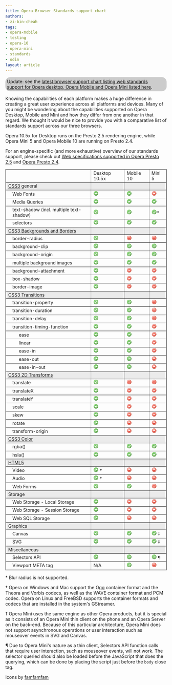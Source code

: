 ```yaml
---
title: Opera Browser Standards support chart
authors:
- zi-bin-cheah
tags:
- opera-mobile
- testing
- opera-10
- opera-mini
- standards
- odin
layout: article
---
```

<p class="note" id="note" style="background-color:#ccc;border-radius:15px;moz-border-radius:15px;webkit-border-radius:15px;padding:5px">Update: see the <a href="http://www.opera.com/docs/specs/productspecs/">latest browser support chart listing web standards support for Opera desktop, Opera Mobile and Opera Mini listed here</a>.</p>

<p>Knowing the capabilities of each platform makes a huge difference in creating a great user experience across all platforms and devices. Many of you might be wondering about the capabilities supported on Opera Desktop, Mobile and Mini and how they differ from one another in that regard. We thought it would be nice to provide you with a comparative list of standards support across our three browsers.</p>
<p>
Opera 10.5x for Desktop runs on the Presto 2.5 rendering engine, while Opera Mini 5 and Opera Mobile 10 are running on Presto 2.4.
</p>
<p>
For an engine-specific (and more exhaustive) overview of our standards support, please check out <a href="http://www.opera.com/docs/specs/presto25/">Web specifications supported in Opera Presto 2.5</a> and <a href="http://www.opera.com/docs/specs/presto24/">Opera Presto 2.4</a>.
</p>
<div id="self">
<table border="1">
<thead>
<tr border="10px">
<td></td>
<td>Desktop 10.5x</td>
<td>Mobile 10</td>
<td>Mini 5</td>
</tr>
</thead>
<tbody>
<tr style="background-color: #ebebeb">
<td><a href="http://www.opera.com/docs/specs/presto25/#css">CSS3</a> general</td>
<td></td>
<td></td>
<td></td>
</tr>
<tr>
<td style="padding-left:20px;">Web Fonts</td>
<td><img src="/blog/opera-standards-chart/accept.png" alt="supported" /></td>
<td><img src="/blog/opera-standards-chart/accept.png" alt="supported" /></td>
<td><img src="/blog/opera-standards-chart/delete.png" alt="not supported" /></td>
</tr>
<tr>
<td style="padding-left:20px;">Media Queries</td>
<td><img src="/blog/opera-standards-chart/accept.png" alt="supported" /></td>
<td><img src="/blog/opera-standards-chart/accept.png" alt="supported" /></td>
<td><img src="/blog/opera-standards-chart/accept.png" alt="supported" /></td>
</tr>
<tr>
<td style="padding-left:20px;">text-shadow (incl. multiple text-shadow)</td>
<td><img src="/blog/opera-standards-chart/accept.png" alt="supported" /></td>
<td><img src="/blog/opera-standards-chart/accept.png" alt="supported" /></td>
<td><img src="/blog/opera-standards-chart/accept.png" alt="supported" />*</td>
</tr>
<tr>
<td style="padding-left:20px;">selectors</td>
<td><img src="/blog/opera-standards-chart/accept.png" alt="supported" /></td>
<td><img src="/blog/opera-standards-chart/accept.png" alt="supported" /></td>
<td><img src="/blog/opera-standards-chart/accept.png" alt="supported" /></td>
</tr>
<tr style="background-color: #ebebeb">
<td><a href="http://www.w3.org/TR/css3-background/">CSS3 Backgrounds and Borders</a></td>
<td></td>
<td></td>
<td></td>
</tr>
<tr>
<td style="padding-left:20px;">border-radius</td>
<td><img src="/blog/opera-standards-chart/accept.png" alt="supported" /></td>
<td><img src="/blog/opera-standards-chart/delete.png" alt="supported" /></td>
<td><img src="/blog/opera-standards-chart/delete.png" alt="not supported" /></td>
</tr>
<tr>
<td style="padding-left:20px;">background-clip</td>
<td><img src="/blog/opera-standards-chart/accept.png" alt="supported" /></td>
<td><img src="/blog/opera-standards-chart/accept.png" alt="supported" /></td>
<td><img src="/blog/opera-standards-chart/accept.png" alt="supported" /></td>
</tr>
<tr>
<td style="padding-left:20px;">background-origin</td>
<td><img src="/blog/opera-standards-chart/accept.png" alt="supported" /></td>
<td><img src="/blog/opera-standards-chart/accept.png" alt="supported" /></td>
<td><img src="/blog/opera-standards-chart/accept.png" alt="supported" /></td>
</tr>
<tr>
<td style="padding-left:20px;">multiple background images</td>
<td><img src="/blog/opera-standards-chart/accept.png" alt="supported" /></td>
<td><img src="/blog/opera-standards-chart/accept.png" alt="supported" /></td>
<td><img src="/blog/opera-standards-chart/accept.png" alt="supported" /></td>
</tr>
<tr>
<td style="padding-left:20px;">background-attachment</td>
<td><img src="/blog/opera-standards-chart/accept.png" alt="supported" /></td>
<td><img src="/blog/opera-standards-chart/delete.png" alt="not supported" /></td>
<td><img src="/blog/opera-standards-chart/delete.png" alt="not supported" /></td>
</tr>
<tr>
<td style="padding-left:20px;">box-shadow</td>
<td><img src="/blog/opera-standards-chart/accept.png" alt="supported" /></td>
<td><img src="/blog/opera-standards-chart/delete.png" alt="not supported" /></td>
<td><img src="/blog/opera-standards-chart/delete.png" alt="not supported" /></td>
</tr>
<tr>
<td style="padding-left:20px;">border-image</td>
<td><img src="/blog/opera-standards-chart/accept.png" alt="supported" /></td>
<td><img src="/blog/opera-standards-chart/delete.png" alt="not supported" /></td>
<td><img src="/blog/opera-standards-chart/delete.png" alt="not supported" /></td>
</tr>
<tr style="background-color: #ebebeb">
<td><a href="http://www.opera.com/docs/specs/presto25/css/transitions/">CSS3 Transitions</a></td>
<td></td>
<td></td>
<td></td>
</tr>
<tr>
<td style="padding-left:20px;">transition-property</td>
<td><img src="/blog/opera-standards-chart/accept.png" alt="supported" /></td>
<td><img src="/blog/opera-standards-chart/accept.png" alt="supported" /></td>
<td><img src="/blog/opera-standards-chart/delete.png" alt="not supported" /></td>
</tr>
<tr>
<td style="padding-left:20px;">transition-duration</td>
<td><img src="/blog/opera-standards-chart/accept.png" alt="supported" /></td>
<td><img src="/blog/opera-standards-chart/accept.png" alt="supported" /></td>
<td><img src="/blog/opera-standards-chart/delete.png" alt="not supported" /></td>
</tr>
<tr>
<td style="padding-left:20px;">transition-delay</td>
<td><img src="/blog/opera-standards-chart/accept.png" alt="supported" /></td>
<td><img src="/blog/opera-standards-chart/accept.png" alt="supported" /></td>
<td><img src="/blog/opera-standards-chart/delete.png" alt="not supported" /></td>
</tr>
<tr>
<td style="padding-left:20px;">transition-timing-function</td>
<td><img src="/blog/opera-standards-chart/accept.png" alt="supported" /></td>
<td><img src="/blog/opera-standards-chart/accept.png" alt="supported" /></td>
<td><img src="/blog/opera-standards-chart/delete.png" alt="not supported" /></td>
</tr>
<tr>
<td style="padding-left:40px;">ease</td>
<td><img src="/blog/opera-standards-chart/accept.png" alt="supported" /></td>
<td><img src="/blog/opera-standards-chart/accept.png" alt="supported" /></td>
<td><img src="/blog/opera-standards-chart/delete.png" alt="not supported" /></td>
</tr>
<tr>
<td style="padding-left:40px;">linear</td>
<td><img src="/blog/opera-standards-chart/accept.png" alt="supported" /></td>
<td><img src="/blog/opera-standards-chart/accept.png" alt="supported" /></td>
<td><img src="/blog/opera-standards-chart/delete.png" alt="not supported" /></td>
</tr>
<tr>
<td style="padding-left:40px;">ease-in</td>
<td><img src="/blog/opera-standards-chart/accept.png" alt="supported" /></td>
<td><img src="/blog/opera-standards-chart/accept.png" alt="supported" /></td>
<td><img src="/blog/opera-standards-chart/delete.png" alt="not supported" /></td>
</tr>
<tr>
<td style="padding-left:40px;">ease-out</td>
<td><img src="/blog/opera-standards-chart/accept.png" alt="supported" /></td>
<td><img src="/blog/opera-standards-chart/accept.png" alt="supported" /></td>
<td><img src="/blog/opera-standards-chart/delete.png" alt="not supported" /></td>
</tr>
<tr>
<td style="padding-left:40px;">ease-in-out</td>
<td><img src="/blog/opera-standards-chart/accept.png" alt="supported" /></td>
<td><img src="/blog/opera-standards-chart/accept.png" alt="supported" /></td>
<td><img src="/blog/opera-standards-chart/delete.png" alt="not supported" /></td>
</tr>
<tr style="background-color: #ebebeb">
<td><a href="http://www.opera.com/docs/specs/presto25/css/transforms/">CSS3 2D Transforms</a></td>
<td></td>
<td></td>
<td></td>
</tr>
<tr>
<td style="padding-left:20px;">translate</td>
<td><img src="/blog/opera-standards-chart/accept.png" alt="supported" /></td>
<td><img src="/blog/opera-standards-chart/delete.png" alt="not supported" /></td>
<td><img src="/blog/opera-standards-chart/delete.png" alt="not supported" /></td>
</tr>
<tr>
<td style="padding-left:20px;">translateX</td>
<td><img src="/blog/opera-standards-chart/accept.png" alt="supported" /></td>
<td><img src="/blog/opera-standards-chart/delete.png" alt="not supported" /></td>
<td><img src="/blog/opera-standards-chart/delete.png" alt="not supported" /></td>
</tr>
<tr>
<td style="padding-left:20px;">translateY</td>
<td><img src="/blog/opera-standards-chart/accept.png" alt="supported" /></td>
<td><img src="/blog/opera-standards-chart/delete.png" alt="not supported" /></td>
<td><img src="/blog/opera-standards-chart/delete.png" alt="not supported" /></td>
</tr>
<tr>
<td style="padding-left:20px;">scale</td>
<td><img src="/blog/opera-standards-chart/accept.png" alt="supported" /></td>
<td><img src="/blog/opera-standards-chart/delete.png" alt="not supported" /></td>
<td><img src="/blog/opera-standards-chart/delete.png" alt="not supported" /></td>
</tr>
<tr>
<td style="padding-left:20px;">skew</td>
<td><img src="/blog/opera-standards-chart/accept.png" alt="supported" /></td>
<td><img src="/blog/opera-standards-chart/delete.png" alt="not supported" /></td>
<td><img src="/blog/opera-standards-chart/delete.png" alt="not supported" /></td>
</tr>
<tr>
<td style="padding-left:20px;">rotate</td>
<td><img src="/blog/opera-standards-chart/accept.png" alt="supported" /></td>
<td><img src="/blog/opera-standards-chart/delete.png" alt="not supported" /></td>
<td><img src="/blog/opera-standards-chart/delete.png" alt="not supported" /></td>
</tr>
<tr>
<td style="padding-left:20px;">transform-origin</td>
<td><img src="/blog/opera-standards-chart/accept.png" alt="supported" /></td>
<td><img src="/blog/opera-standards-chart/delete.png" alt="not supported" /></td>
<td><img src="/blog/opera-standards-chart/delete.png" alt="not supported" /></td>
</tr>
<tr style="background-color: #ebebeb">
<td><a href="http://www.w3.org/TR/css3-color/">CSS3 Color</a></td>
<td></td>
<td></td>
<td></td>
</tr>
<tr>
<td style="padding-left:20px;">rgba()</td>
<td><img src="/blog/opera-standards-chart/accept.png" alt="supported" /></td>
<td><img src="/blog/opera-standards-chart/accept.png" alt="supported" /></td>
<td><img src="/blog/opera-standards-chart/accept.png" alt="supported" /></td>
</tr>
<tr>
<td style="padding-left:20px;">hsla()</td>
<td><img src="/blog/opera-standards-chart/accept.png" alt="supported" /></td>
<td><img src="/blog/opera-standards-chart/accept.png" alt="supported" /></td>
<td><img src="/blog/opera-standards-chart/accept.png" alt="supported" /></td>
</tr>
<tr style="background-color: #ebebeb">
<td><a href="http://www.opera.com/docs/specs/presto25/html5/">HTML5</a></td>
<td></td>
<td></td>
<td></td>
</tr>
<tr>
<td style="padding-left:20px;">Video</td>
<td><img src="/blog/opera-standards-chart/accept.png" alt="supported" />	†</td>
<td><img src="/blog/opera-standards-chart/delete.png" alt="not supported" /></td>
<td><img src="/blog/opera-standards-chart/delete.png" alt="not supported" /></td>
</tr>
<tr>
<td style="padding-left:20px;">Audio</td>
<td><img src="/blog/opera-standards-chart/accept.png" alt="supported" />	†</td>
<td><img src="/blog/opera-standards-chart/delete.png" alt="not supported" /></td>
<td><img src="/blog/opera-standards-chart/delete.png" alt="not supported" /></td>
</tr>
<tr>
<td style="padding-left:20px;">Web Forms</td>
<td><img src="/blog/opera-standards-chart/accept.png" alt="supported" /></td>
<td><img src="/blog/opera-standards-chart/accept.png" alt="supported" /></td>
<td><img src="/blog/opera-standards-chart/delete.png" alt="supported" /></td>
</tr>
<tr style="background-color: #ebebeb">
<td>Storage</td>
<td></td>
<td></td>
<td></td>
</tr>
<tr>
<td style="padding-left:20px;">Web Storage - Local Storage</td>
<td><img src="/blog/opera-standards-chart/accept.png" alt="supported" /></td>
<td><img src="/blog/opera-standards-chart/delete.png" alt="not supported" /></td>
<td><img src="/blog/opera-standards-chart/delete.png" alt="not supported" /></td>
</tr>
<tr>
<td style="padding-left:20px;">Web Storage - Session Storage</td>
<td><img src="/blog/opera-standards-chart/accept.png" alt="supported" /></td>
<td><img src="/blog/opera-standards-chart/delete.png" alt="not supported" /></td>
<td><img src="/blog/opera-standards-chart/delete.png" alt="not supported" /></td>
</tr>
<tr>
<td style="padding-left:20px;">Web SQL Storage</td>
<td><img src="/blog/opera-standards-chart/accept.png" alt="supported" /></td>
<td><img src="/blog/opera-standards-chart/delete.png" alt="not supported" /></td>
<td><img src="/blog/opera-standards-chart/delete.png" alt="not supported" /></td>
</tr>
<tr style="background-color: #ebebeb">
<td>Graphics</td>
<td></td>
<td></td>
<td></td>
</tr>

<tr>
<td style="padding-left:20px;">Canvas</td>
<td><img src="/blog/opera-standards-chart/accept.png" alt="supported" /></td>
<td><img src="/blog/opera-standards-chart/accept.png" alt="supported" /></td>
<td><img src="/blog/opera-standards-chart/accept.png" alt="supported" /> ‡</td>
</tr>
<tr>
<td style="padding-left:20px;">SVG</td>
<td><img src="/blog/opera-standards-chart/accept.png" alt="supported" /></td>
<td><img src="/blog/opera-standards-chart/accept.png" alt="supported" /></td>
<td><img src="/blog/opera-standards-chart/accept.png" alt="supported" />	‡</td>
</tr>
<tr style="background-color: #ebebeb">
<td>Miscellaneous</td>
<td></td>
<td></td>
<td></td>
</tr>
<tr>
<td style="padding-left:20px;">Selectors API</td>
<td><img src="/blog/opera-standards-chart/accept.png" alt="supported" /></td>
<td><img src="/blog/opera-standards-chart/accept.png" alt="supported" /></td>
<td><img src="/blog/opera-standards-chart/accept.png" alt="supported" />	¶</td>
</tr>
<tr>
<td style="padding-left:20px;">Viewport META tag</td>
<td>N/A</td>
<td><img src="/blog/opera-standards-chart/accept.png" alt="supported" /></td>
<td><img src="/blog/opera-standards-chart/delete.png" alt="not supported" /></td>
</tr>
<!--
<tr style="background-color: #ebebeb">
<td>META tag</td>
<td></td>
<td></td>
<td></td>
</tr>
<tr>
<td style="padding-left:20px;">Viewport META Tag</td>
<td>N/A</td>
<td><img src="/blog/opera-standards-chart/accept.png" alt="supported"></td>
<td><img src="/blog/opera-standards-chart/delete.png" alt="not supported"></td>
</tr>
-->
</tbody>
</table>
<p>
* Blur radius is not supported.
</p>
<p>
† Opera on Windows and Mac support the Ogg container format and the Theora and Vorbis codecs, as well as the WAVE container format and PCM codec. Opera on Linux and FreeBSD supports the container formats and codecs that are installed in the system&#39;s GStreamer.
</p>
<p>
‡ Opera Mini uses the same engine as other Opera products, but it is special as it consists of an Opera Mini thin client on the phone and an Opera Server on the back-end. Because of this particular architecture, Opera Mini does not support asynchronous operations or user interaction such as mouseover events in SVG and Canvas.
</p>
<p>
¶ Due to Opera Mini&#39;s nature as a thin client, Selectors API function calls that require user interaction, such as mouseover events, will not work. The selector queried should also be loaded before the JavaScript that does the querying, which can be done by placing the script just before the <code>body</code> close tag.
</p>
<p>Icons by <a href="http://www.famfamfam.com">famfamfam</a></p>
</div>
